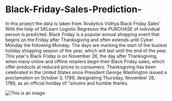 # Black-Friday-Sales-Prediction-
In this project the data is taken from 'Analytics Vidhya Black Friday Sales'
With the help of SKLearn Logistic Regressor the PURCHASE of individual person is predicted.
Black Friday is a popular annual shopping event that begins on the Friday after Thanksgiving and often extends until Cyber Monday the following Monday. The days are marking the start of the busiest holiday shopping season of the year, which will last until the end of the year.
This year's Black Friday is on November 26, the day after Thanksgiving, when many online and offline retailers begin their Black Friday sales, which offer products at reduced prices to consumers.
Thanksgiving has been celebrated in the United States since President George Washington issued a proclamation on October 3, 1789, designating Thursday, November 26, 1789, as an official holiday of "sincere and humble thanks.

![This is an image](https://im.indiatimes.in/content/2021/Nov/ap_619f7df8b195b.jpg?w=725&h=483)



